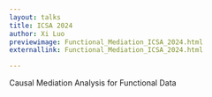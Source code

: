```yaml
---
layout: talks
title: ICSA 2024
author: Xi Luo
previewimage: Functional_Mediation_ICSA_2024.html
externallink: Functional_Mediation_ICSA_2024.html

---
```

Causal Mediation Analysis for Functional Data